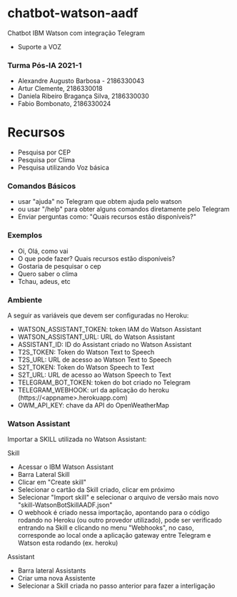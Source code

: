 # chatbot-watson-aadf

Chatbot IBM Watson com integração Telegram
- Suporte a VOZ

### Turma Pós-IA 2021-1

- Alexandre Augusto Barbosa - 2186330043
- Artur Clemente, 2186330018
- Daniela Ribeiro Bragança Silva, 2186330030
- Fabio Bombonato, 2186330024

# Recursos

- Pesquisa por CEP
- Pesquisa por Clima
- Pesquisa utilizando Voz básica

### Comandos Básicos

- usar "ajuda" no Telegram que obtem ajuda pelo watson
- ou usar "/help" para obter alguns comandos diretamente pelo Telegram
- Enviar perguntas como: "Quais recursos estão disponíveis?"

### Exemplos

- Oi, Olá, como vai
- O que pode fazer? Quais recursos estão disponíveis? 
- Gostaria de pesquisar o cep
- Quero saber o clima
- Tchau, adeus, etc

### Ambiente

A seguir as variáveis que devem ser configuradas no Heroku:

* WATSON_ASSISTANT_TOKEN: token IAM do Watson Assistant
* WATSON_ASSISTANT_URL: URL do Watson Assistant
* ASSISTANT_ID: ID do Assistant criado no Watson Assistant
* T2S_TOKEN: Token do Watson Text to Speech
* T2S_URL: URL de acesso ao Watson Text to Speech
* S2T_TOKEN: Token do Watson Speech to Text
* S2T_URL: URL de acesso ao Watson Speech to Text
* TELEGRAM_BOT_TOKEN: token do bot criado no Telegram
* TELEGRAM_WEBHOOK: url da aplicação do heroku (https://\<appname\>.herokuapp.com)
* OWM_API_KEY: chave da API do OpenWeatherMap

### Watson Assistant

Importar a SKILL utilizada no Watson Assistant:

Skill
- Acessar o IBM Watson Assistant
- Barra Lateral Skill
- Clicar em "Create skill"
- Selecionar o cartão da Skill criado, clicar em próximo
- Selecionar "Import skill" e selecionar o arquivo de versão mais novo "skill-WatsonBotSkillAADF<versao>.json"
- O webhook é criado nessa importação, apontando para o código rodando no Heroku (ou outro provedor utilizado), pode ser verificado entrando na Skill e clicando no menu "Webhooks", no caso, corresponde ao local onde a aplicação gateway entre Telegram e Watson esta rodando (ex. heroku)

Assistant
- Barra lateral Assistants
- Criar uma nova Assistente
- Selecionar a Skill criada no passo anterior para fazer a interligação
